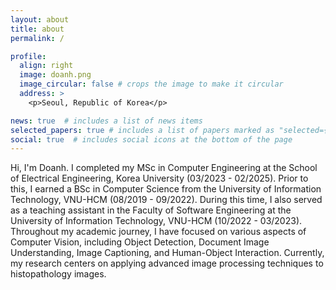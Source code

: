 ```yaml
---
layout: about
title: about
permalink: /

profile:
  align: right
  image: doanh.png
  image_circular: false # crops the image to make it circular
  address: >
    <p>Seoul, Republic of Korea</p>

news: true  # includes a list of news items
selected_papers: true # includes a list of papers marked as "selected={true}"
social: true  # includes social icons at the bottom of the page
---
```


Hi, I'm Doanh. I completed my MSc in Computer Engineering at the School of Electrical Engineering, Korea University (03/2023 - 02/2025). Prior to this, I earned a BSc in Computer Science from the University of Information Technology, VNU-HCM (08/2019 - 09/2022). During this time, I also served as a teaching assistant in the Faculty of Software Engineering at the University of Information Technology, VNU-HCM (10/2022 - 03/2023). Throughout my academic journey, I have focused on various aspects of Computer Vision, including Object Detection, Document Image Understanding, Image Captioning, and Human-Object Interaction. Currently, my research centers on applying advanced image processing techniques to histopathology images.

<!-- You can contact me via social media: [Facebook](https://facebook.com/buicaodoanh), [Linkedin](https://www.linkedin.com/in/buicaodoanh). Email: caodoanh2001 at gmail dot com. -->
